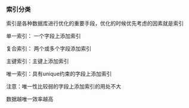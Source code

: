### 索引分类

索引是各种数据库进行优化的重要手段，优化的时候优先考虑的因素就是索引

单一索引： 一个字段上添加索引

复合索引： 两个或多个字段添加索引



主键索引：主键上添加索引

唯一索引：具有unique约束的字段上添加索引



注意：唯一性比较弱的字段上添加索引的用处不大

数据越唯一效率越高